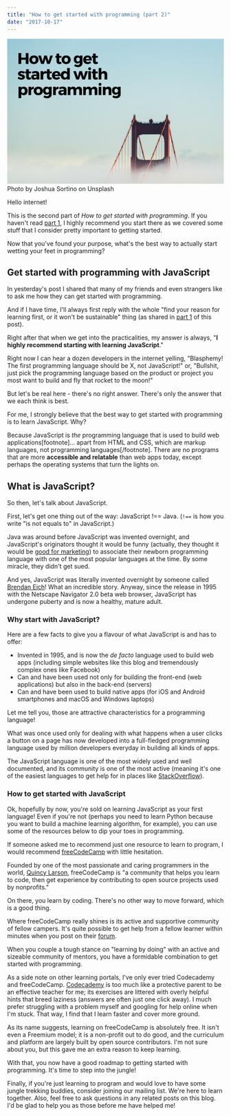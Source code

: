 ```yaml
---
title: "How to get started with programming (part 2)"
date: "2017-10-17"
---
```


![how to get started with programming banner nickang blog](images/how-to-get-started-with-programming-banner-nickang-blog.png) Photo by Joshua Sortino on Unsplash

Hello internet!

This is the second part of _How to get started with programming_. If you haven't read [part 1](https://www.nickang.com/get-started-programming-part-1/), I highly recommend you start there as we covered some stuff that I consider pretty important to getting started.

Now that you've found your purpose, what's the best way to actually start wetting your feet in programming?

## Get started with programming with JavaScript

In yesterday's post I shared that many of my friends and even strangers like to ask me how they can get started with programming.

And if I have time, I'll always first reply with the whole "find your reason for learning first, or it won't be sustainable" thing (as shared in [part 1](https://www.nickang.com/get-started-programming-part-1/) of this post).

Right after that when we get into the practicalities, my answer is always, "**I highly recommend starting with learning JavaScript**."

Right now I can hear a dozen developers in the internet yelling, "Blasphemy! The first programming language should be X, not JavaScript!" or, "Bullshit, just pick the programming language based on the product or project you most want to build and fly that rocket to the moon!"

But let's be real here - there's no right answer. There's only the answer that we each think is best.

For me, I strongly believe that the best way to get started with programming is to learn JavaScript. Why?

Because JavaScript is _the_ programming language that is used to build web applications\[footnote\]... apart from HTML and CSS, which are markup languages, not programming languages\[/footnote\]. There are no programs that are more **accessible and relatable** than web apps today, except perhaps the operating systems that turn the lights on.

## What is JavaScript?

So then, let's talk about JavaScript.

First, let's get one thing out of the way: JavaScript !== Java. (`!==` is how you write "is not equals to" in JavaScript.)

Java was around before JavaScript was invented overnight, and JavaScript's originators thought it would be funny (actually, they thought it would be [good for marketing](https://en.wikipedia.org/wiki/JavaScript#Beginnings_at_Netscape)) to associate their newborn programming language with one of the most popular languages at the time. By some miracle, they didn't get sued.

And yes, JavaScript was literally invented overnight by someone called [Brendan Eich](https://en.wikipedia.org/wiki/Brendan_Eich)! What an incredible story. Anyway, since the release in 1995 with the Netscape Navigator 2.0 beta web browser, JavaScript has undergone puberty and is now a healthy, mature adult.

### Why start with JavaScript?

Here are a few facts to give you a flavour of what JavaScript is and has to offer:

- Invented in 1995, and is now the _de facto_ language used to build web apps (including simple websites like this blog and tremendously complex ones like Facebook)
- Can and have been used not only for building the front-end (web applications) but also in the back-end (servers)
- Can and have been used to build native apps (for iOS and Android smartphones and macOS and Windows laptops)

Let me tell you, those are attractive characteristics for a programming language!

What was once used only for dealing with what happens when a user clicks a button on a page has now developed into a full-fledged programming language used by million developers everyday in building all kinds of apps.

The JavaScript language is one of the most widely used and well documented, and its community is one of the most active (meaning it's one of the easiest languages to get help for in places like [StackOverflow](http://redmonk.com/sogrady/2017/06/08/language-rankings-6-17/)).

### How to get started with JavaScript

Ok, hopefully by now, you're sold on learning JavaScript as your first language! Even if you're not (perhaps you need to learn Python because you want to build a machine learning algorithm, for example), you can use some of the resources below to dip your toes in programming.

If someone asked me to recommend just one resource to learn to program, I would recommend [freeCodeCamp](https://freecodecamp.org) with little hesitation.

Founded by one of the most passionate and caring programmers in the world, [Quincy Larson](https://medium.com/@quincylarson), freeCodeCamp is "a community that helps you learn to code, then get experience by contributing to open source projects used by nonprofits."

On there, you learn by coding. There's no other way to move forward, which is a good thing.

Where freeCodeCamp really shines is its active and supportive community of fellow campers. It's quite possible to get help from a fellow learner within minutes when you post on their [forum](https://forum.freecodecamp.org/).

When you couple a tough stance on "learning by doing" with an active and sizeable community of mentors, you have a formidable combination to get started with programming.

As a side note on other learning portals, I've only ever tried Codecademy and freeCodeCamp. [Codecademy](https://www.codecademy.com/) is too much like a protective parent to be an effective teacher for me; its exercises are littered with overly helpful hints that breed laziness (answers are often just one click away). I much prefer struggling with a problem myself and googling for help online when I'm stuck. That way, I find that I learn faster and cover more ground.

As its name suggests, learning on freeCodeCamp is absolutely free. It isn't even a Freemium model; it is a non-profit out to do good, and the curriculum and platform are largely built by open source contributors. I'm not sure about you, but this gave me an extra reason to keep learning.

With that, you now have a good roadmap to getting started with programming. It's time to step into the jungle!

Finally, if you're just learning to program and would love to have some jungle trekking buddies, consider joining our mailing list. We're here to learn together. Also, feel free to ask questions in any related posts on this blog. I'd be glad to help you as those before me have helped me!
